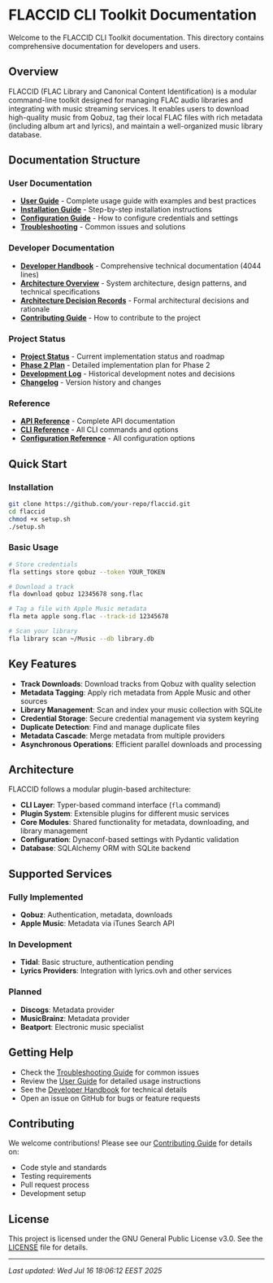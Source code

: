 # FLACCID CLI Toolkit Documentation

Welcome to the FLACCID CLI Toolkit documentation. This directory contains comprehensive documentation for developers and users.

## Overview

FLACCID (FLAC Library and Canonical Content Identification) is a modular command-line toolkit designed for managing FLAC audio libraries and integrating with music streaming services. It enables users to download high-quality music from Qobuz, tag their local FLAC files with rich metadata (including album art and lyrics), and maintain a well-organized music library database.

## Documentation Structure

### User Documentation
- **[User Guide](user-guide.md)** - Complete usage guide with examples and best practices
- **[Installation Guide](installation.md)** - Step-by-step installation instructions
- **[Configuration Guide](configuration.md)** - How to configure credentials and settings
- **[Troubleshooting](troubleshooting.md)** - Common issues and solutions

### Developer Documentation
- **[Developer Handbook](FLACCID%20CLI%20Toolkit%20Developer%20Handbook.md)** - Comprehensive technical documentation (4044 lines)
- **[Architecture Overview](architecture/README.md)** - System architecture, design patterns, and technical specifications
- **[Architecture Decision Records](architecture/adr/)** - Formal architectural decisions and rationale
- **[Contributing Guide](../CONTRIBUTING.md)** - How to contribute to the project

### Project Status
- **[Project Status](PROJECT_STATUS.md)** - Current implementation status and roadmap
- **[Phase 2 Plan](PHASE2_PLAN.md)** - Detailed implementation plan for Phase 2
- **[Development Log](development-log.md)** - Historical development notes and decisions
- **[Changelog](../CHANGELOG.md)** - Version history and changes

### Reference
- **[API Reference](api-reference.md)** - Complete API documentation
- **[CLI Reference](cli-reference.md)** - All CLI commands and options
- **[Configuration Reference](config-reference.md)** - All configuration options

## Quick Start

### Installation
```bash
git clone https://github.com/your-repo/flaccid.git
cd flaccid
chmod +x setup.sh
./setup.sh
```

### Basic Usage
```bash
# Store credentials
fla settings store qobuz --token YOUR_TOKEN

# Download a track
fla download qobuz 12345678 song.flac

# Tag a file with Apple Music metadata
fla meta apple song.flac --track-id 12345678

# Scan your library
fla library scan ~/Music --db library.db
```

## Key Features

- **Track Downloads**: Download tracks from Qobuz with quality selection
- **Metadata Tagging**: Apply rich metadata from Apple Music and other sources
- **Library Management**: Scan and index your music collection with SQLite
- **Credential Storage**: Secure credential management via system keyring
- **Duplicate Detection**: Find and manage duplicate files
- **Metadata Cascade**: Merge metadata from multiple providers
- **Asynchronous Operations**: Efficient parallel downloads and processing

## Architecture

FLACCID follows a modular plugin-based architecture:

- **CLI Layer**: Typer-based command interface (`fla` command)
- **Plugin System**: Extensible plugins for different music services
- **Core Modules**: Shared functionality for metadata, downloading, and library management
- **Configuration**: Dynaconf-based settings with Pydantic validation
- **Database**: SQLAlchemy ORM with SQLite backend

## Supported Services

### Fully Implemented
- **Qobuz**: Authentication, metadata, downloads
- **Apple Music**: Metadata via iTunes Search API

### In Development
- **Tidal**: Basic structure, authentication pending
- **Lyrics Providers**: Integration with lyrics.ovh and other services

### Planned
- **Discogs**: Metadata provider
- **MusicBrainz**: Metadata provider
- **Beatport**: Electronic music specialist

## Getting Help

- Check the [Troubleshooting Guide](troubleshooting.md) for common issues
- Review the [User Guide](user-guide.md) for detailed usage instructions
- See the [Developer Handbook](FLACCID%20CLI%20Toolkit%20Developer%20Handbook.md) for technical details
- Open an issue on GitHub for bugs or feature requests

## Contributing

We welcome contributions! Please see our [Contributing Guide](../CONTRIBUTING.md) for details on:
- Code style and standards
- Testing requirements
- Pull request process
- Development setup

## License

This project is licensed under the GNU General Public License v3.0. See the [LICENSE](../LICENSE) file for details.

---

*Last updated: Wed Jul 16 18:06:12 EEST 2025*
